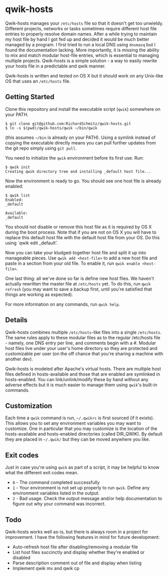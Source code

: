 # qwik-hosts
Qwik-hosts manages your `/etc/hosts` file so that it doesn't get too unwieldy. Different projects, networks or tasks sometimes require different host file entries to properly resolve domain names. After a while trying to maintain my host file by hand I got fed up and decided it would be much better managed by a program. I first tried to run a local DNS using `dnsmasq` but I found the documentation lacking. More importantly, it is missing the ability to mix and match modular host-file entries, which is
essential to managing multiple projects. Qwik-hosts is a simple solution - a way to easily rewrite your hosts file in a predictable and qwik manner.

Qwik-hosts is written and tested on OS X but it should work on any Unix-like OS that uses an `/etc/hosts` file.

## Getting Started
Clone this repository and install the executable script (`qwik`) somewhere on your PATH.

```
$ git clone git@github.com:RichardSchmitz/qwik-hosts.git
$ ln -s $(pwd)/qwik-hosts/qwik ~/bin/qwik
```

(this assumes `~/bin` is already on your PATH). Using a symlink instead of copying the executable directly means you can pull further updates from the git repo simply using `git pull`.

You need to initialize the `qwik` environment before its first use. Run:

```
$ qwik init
Creating qwik directory tree and installing _default host file...
```

Now the environment is ready to go. You should see one host file is already enabled:

```
$ qwik list
Enabled:
_default

Available:
_default
```

You should not disable or remove this host file as it is required by OS X during the boot process. Note that if you are not on OS X you will have to replace this default host file with the default host file from your OS. Do this using `qwik edit _default'.

Now you can take your kludged-together host file and split it up into manageable pieces. Use `qwik add <host-file>` to add a new host file and paste in a section from your old file. To enable it, run `qwik enable <host-file>`.

One last thing: all we've done so far is define new host files. We haven't actually rewritten the master file at `/etc/hosts` yet. To do this, run `qwik refresh` (you may want to save a backup first, until you're satisfied that things are working as expected).

For more information on any commands, run `qwik help`.

## Details
Qwik-hosts combines multiple `/etc/hosts`-like files into a single `/etc/hosts`. The same rules apply to these modular files as to the regular /etc/hosts file - namely, one DNS entry per line, and comments begin with a #. Modular host files live under your user's home directory so they are protected and customizable per user (on the off chance that you're sharing a machine with another dev).

Qwik-hosts is modeled after Apache's virtual hosts. There are multiple host files defined in hosts-available and those that are enabled are symlinked in hosts-enabled. You can link/unlink/modify these by hand without any adverse effects but it is much easier to manage them using `qwik`'s built-in commands.

## Customization
Each time a `qwik` command is run, `~/.qwikrc` is first sourced (if it exists). This allows you to set any environment variables you may want to customize. One in particular that you may customize is the location of the hosts-available and hosts-enabled directories (called DIR_QWIK). By default they are placed in `~/.qwik/` but they can be moved anywhere you like.

## Exit codes
Just in case you're using `qwik` as part of a script, it may be helpful to know what the different exit codes mean.

* `0` - The command completed successfully
* `1` - Your environment is not set up properly to run `qwik`. Define any environment variables listed in the output.
* `2` - Bad usage. Check the output message and/or help documentation to figure out why your command was incorrect.

## Todo
Qwik-hosts works well as-is, but there is always room in a project for improvement. I have the following features in mind for future development:

* Auto-refresh host file after disabling/removing a modular file
* List host files succinctly and display whether they're enabled or disabled
* Parse description comment out of file and display when listing
* Implement qwik mv and qwik cp
